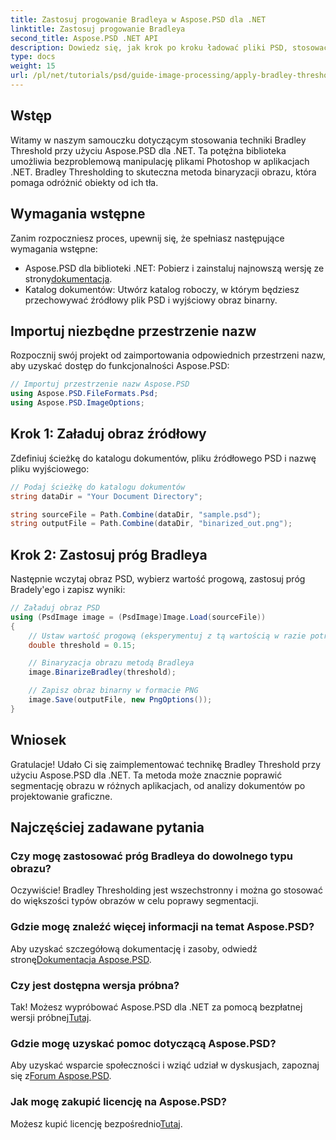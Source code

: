 ```yaml
---
title: Zastosuj progowanie Bradleya w Aspose.PSD dla .NET
linktitle: Zastosuj progowanie Bradleya
second_title: Aspose.PSD .NET API
description: Dowiedz się, jak krok po kroku ładować pliki PSD, stosować techniki progowania i zapisywać wyniki w różnych formatach, co pozwoli Ci udoskonalić zadania segmentacji obrazu w różnych zastosowaniach.
type: docs
weight: 15
url: /pl/net/tutorials/psd/guide-image-processing/apply-bradley-thresholding/
---
```

## Wstęp

Witamy w naszym samouczku dotyczącym stosowania techniki Bradley Threshold przy użyciu Aspose.PSD dla .NET. Ta potężna biblioteka umożliwia bezproblemową manipulację plikami Photoshop w aplikacjach .NET. Bradley Thresholding to skuteczna metoda binaryzacji obrazu, która pomaga odróżnić obiekty od ich tła.

## Wymagania wstępne

Zanim rozpoczniesz proces, upewnij się, że spełniasz następujące wymagania wstępne:

-  Aspose.PSD dla biblioteki .NET: Pobierz i zainstaluj najnowszą wersję ze strony[dokumentacja](https://reference.aspose.com/psd/net/).
- Katalog dokumentów: Utwórz katalog roboczy, w którym będziesz przechowywać źródłowy plik PSD i wyjściowy obraz binarny.

## Importuj niezbędne przestrzenie nazw

Rozpocznij swój projekt od zaimportowania odpowiednich przestrzeni nazw, aby uzyskać dostęp do funkcjonalności Aspose.PSD:

```csharp
// Importuj przestrzenie nazw Aspose.PSD
using Aspose.PSD.FileFormats.Psd;
using Aspose.PSD.ImageOptions;
```

## Krok 1: Załaduj obraz źródłowy

Zdefiniuj ścieżkę do katalogu dokumentów, pliku źródłowego PSD i nazwę pliku wyjściowego:

```csharp
// Podaj ścieżkę do katalogu dokumentów
string dataDir = "Your Document Directory";

string sourceFile = Path.Combine(dataDir, "sample.psd");
string outputFile = Path.Combine(dataDir, "binarized_out.png");
```

## Krok 2: Zastosuj próg Bradleya

Następnie wczytaj obraz PSD, wybierz wartość progową, zastosuj próg Bradely'ego i zapisz wyniki:

```csharp
// Załaduj obraz PSD
using (PsdImage image = (PsdImage)Image.Load(sourceFile))
{
    // Ustaw wartość progową (eksperymentuj z tą wartością w razie potrzeby)
    double threshold = 0.15;

    // Binaryzacja obrazu metodą Bradleya
    image.BinarizeBradley(threshold);

    // Zapisz obraz binarny w formacie PNG
    image.Save(outputFile, new PngOptions());
}
```

## Wniosek

Gratulacje! Udało Ci się zaimplementować technikę Bradley Threshold przy użyciu Aspose.PSD dla .NET. Ta metoda może znacznie poprawić segmentację obrazu w różnych aplikacjach, od analizy dokumentów po projektowanie graficzne.

## Najczęściej zadawane pytania

### Czy mogę zastosować próg Bradleya do dowolnego typu obrazu?

Oczywiście! Bradley Thresholding jest wszechstronny i można go stosować do większości typów obrazów w celu poprawy segmentacji.

### Gdzie mogę znaleźć więcej informacji na temat Aspose.PSD?

 Aby uzyskać szczegółową dokumentację i zasoby, odwiedź stronę[Dokumentacja Aspose.PSD](https://reference.aspose.com/psd/net/).

### Czy jest dostępna wersja próbna?

 Tak! Możesz wypróbować Aspose.PSD dla .NET za pomocą bezpłatnej wersji próbnej[Tutaj](https://releases.aspose.com/).

### Gdzie mogę uzyskać pomoc dotyczącą Aspose.PSD?

 Aby uzyskać wsparcie społeczności i wziąć udział w dyskusjach, zapoznaj się z[Forum Aspose.PSD](https://forum.aspose.com/c/psd/34).

### Jak mogę zakupić licencję na Aspose.PSD?

 Możesz kupić licencję bezpośrednio[Tutaj](https://purchase.conholdate.com/buy).